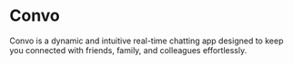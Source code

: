 # Convo
Convo is a dynamic and intuitive real-time chatting app designed to keep you connected with friends, family, and colleagues effortlessly. 
